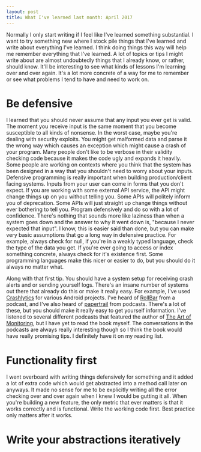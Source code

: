 ```yaml
---
layout: post
title: What I've learned last month: April 2017
---
```

Normally I only start writing if I feel like I've learned something substantial. I want to try something new where I stock pile things that I've learned and write about everything I've learned. I think doing things this way will help me remember everything that I've learned. A lot of topics or tips I might write about are almost undoubtedly things that I already know, or rather, should know. It'll be interesting to see what kinds of lessons I'm learning over and over again. It's a lot more concrete of a way for me to remember or see what problems I tend to have and need to work on.

# Be defensive
I learned that you should never assume that any input you ever get is valid. The moment you receive input is the same moment that you become susceptible to all kinds of nonsense. In the worst case, maybe you're dealing with security exploits. You might get malformed data and parse it the wrong way which causes an exception which might cause a crash of your program. Many people don't like to be verbose in their validity checking code because it makes the code ugly and expands it heavily. Some people are working on contexts where you think that the system has been designed in a way that you shouldn't need to worry about your inputs. Defensive programming is really important when building production/client facing systems. Inputs from your user can come in forms that you don't expect. If you are working with some external API service, the API might change things up on you without telling you. Some APIs will politely inform you of deprecation. Some APIs will just straight up change things without ever bothering to tell you. Program defensively and do so with a lot of confidence. There's nothing that sounds more like laziness than when a system goes down and the answer to why it went down is, "because I never expected that input". I know, this is easier said than done, but you can make very basic assumptions that go a long way in defensive practice. For example, always check for null, if you're in a weakly typed language, check the type of the data you get. If you're ever going to access or index something concrete, always check for it's existence first. Some programming languages make this nicer or easier to do, but you should do it always no matter what.

Along with that first tip. You should have a system setup for receiving crash alerts and or sending yourself logs. There's an insane number of systems out there that already do this or make it really easy. For example, I've used [Crashlytics](https://try.crashlytics.com/) for various Android projects. I've heard of [RollBar](https://rollbar.com/) from a podcast, and I've also heard of [papertrail](https://papertrailapp.com/) from podcasts. There's a lot of these, but you should make it really easy to get yourself information. I've listened to several different podcasts that featured the author of [The Art of Monitoring](https://www.artofmonitoring.com/), but I have yet to read the book myself. The conversations in the podcasts are always really interesting though so I think the book would have really promising tips. I definitely have it on my reading list. 

# Functionality first
I went overboard with writing things defensively for something and it added a lot of extra code which would get abstracted into a method call later on anyways. It made no sense for me to be explicitly writing all the error checking over and over again when I knew I would be gutting it all. When you're building a new feature, the only metric that ever matters is that it works correctly and is functional. Write the working code first. Best practice only matters after it works.

# Write your abstractions iteratively
